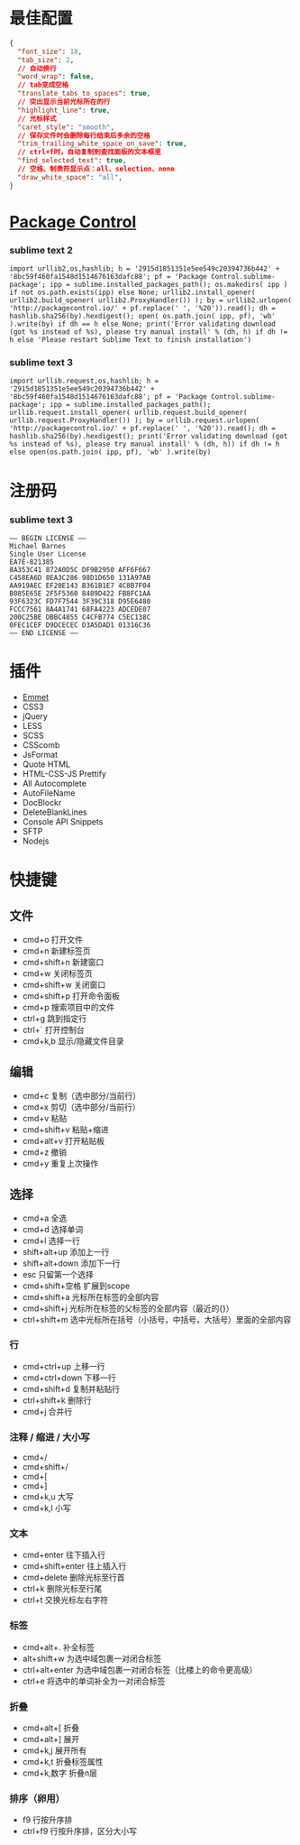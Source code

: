 # 最佳配置

```json
{
  "font_size": 18,
  "tab_size": 2,
  // 自动换行
  "word_wrap": false,
  // tab变成空格
  "translate_tabs_to_spaces": true,
  // 突出显示当前光标所在的行
  "highlight_line": true,
  // 光标样式
  "caret_style": "smooth",
  // 保存文件时会删除每行结束后多余的空格
  "trim_trailing_white_space_on_save": true,
  // ctrl+f时，自动复制到查找面板的文本框里
  "find_selected_text": true,
  // 空格、制表符显示点：all、selection、none
  "draw_white_space": "all",
}
```

# [Package Control](https://packagecontrol.io/installation)

### sublime text 2

```
import urllib2,os,hashlib; h = '2915d1851351e5ee549c20394736b442' + '8bc59f460fa1548d1514676163dafc88'; pf = 'Package Control.sublime-package'; ipp = sublime.installed_packages_path(); os.makedirs( ipp ) if not os.path.exists(ipp) else None; urllib2.install_opener( urllib2.build_opener( urllib2.ProxyHandler()) ); by = urllib2.urlopen( 'http://packagecontrol.io/' + pf.replace(' ', '%20')).read(); dh = hashlib.sha256(by).hexdigest(); open( os.path.join( ipp, pf), 'wb' ).write(by) if dh == h else None; print('Error validating download (got %s instead of %s), please try manual install' % (dh, h) if dh != h else 'Please restart Sublime Text to finish installation')
```

### sublime text 3

```
import urllib.request,os,hashlib; h = '2915d1851351e5ee549c20394736b442' + '8bc59f460fa1548d1514676163dafc88'; pf = 'Package Control.sublime-package'; ipp = sublime.installed_packages_path(); urllib.request.install_opener( urllib.request.build_opener( urllib.request.ProxyHandler()) ); by = urllib.request.urlopen( 'http://packagecontrol.io/' + pf.replace(' ', '%20')).read(); dh = hashlib.sha256(by).hexdigest(); print('Error validating download (got %s instead of %s), please try manual install' % (dh, h)) if dh != h else open(os.path.join( ipp, pf), 'wb' ).write(by)
```

# 注册码

### sublime text 3

```
—– BEGIN LICENSE —–
Michael Barnes
Single User License
EA7E-821385
8A353C41 872A0D5C DF9B2950 AFF6F667
C458EA6D 8EA3C286 98D1D650 131A97AB
AA919AEC EF20E143 B361B1E7 4C8B7F04
B085E65E 2F5F5360 8489D422 FB8FC1AA
93F6323C FD7F7544 3F39C318 D95E6480
FCCC7561 8A4A1741 68FA4223 ADCEDE07
200C25BE DBBC4855 C4CFB774 C5EC138C
0FEC1CEF D9DCECEC D3A5DAD1 01316C36
—— END LICENSE ——
```

# 插件

* [Emmet](http://shuoshubao.github.io/tool/emmet.html)
* CSS3
* jQuery
* LESS
* SCSS
* CSScomb
* JsFormat
* Quote HTML
* HTML-CSS-JS Prettify
* All Autocomplete
* AutoFileName
* DocBlockr
* DeleteBlankLines
* Console API Snippets
* SFTP
* Nodejs

# 快捷键

## 文件

* cmd+o                     打开文件
* cmd+n                     新建标签页
* cmd+shift+n               新建窗口
* cmd+w                     关闭标签页
* cmd+shift+w               关闭窗口
* cmd+shift+p               打开命令面板
* cmd+p                     搜索项目中的文件
* ctrl+g                    跳到指定行
* ctrl+`                    打开控制台
* cmd+k,b                   显示/隐藏文件目录

## 编辑

* cmd+c                     复制（选中部分/当前行）
* cmd+x                     剪切（选中部分/当前行）
* cmd+v                     粘贴
* cmd+shift+v               粘贴+缩进
* cmd+alt+v                 打开粘贴板
* cmd+z                     撤销
* cmd+y                     重复上次操作

## 选择

* cmd+a                     全选
* cmd+d                     选择单词
* cmd+l                     选择一行
* shift+alt+up              添加上一行
* shift+alt+down            添加下一行
* esc                       只留第一个选择
* cmd+shift+空格             扩展到scope
* cmd+shift+a               光标所在标签的全部内容
* cmd+shift+j               光标所在标签的父标签的全部内容（最近的{}）
* ctrl+shift+m              选中光标所在括号（小括号，中括号，大括号）里面的全部内容

### 行

* cmd+ctrl+up               上移一行
* cmd+ctrl+down             下移一行
* cmd+shift+d               复制并粘贴行
* ctrl+shift+k              删除行
* cmd+j                     合并行

### 注释 / 缩进 / 大小写

* cmd+/
* cmd+shift+/
* cmd+[
* cmd+]
* cmd+k,u                   大写
* cmd+k,l                   小写

### 文本

* cmd+enter                 往下插入行
* cmd+shift+enter           往上插入行
* cmd+delete                删除光标至行首
* ctrl+k                    删除光标至行尾
* ctrl+t                    交换光标左右字符

### 标签

* cmd+alt+.                 补全标签
* alt+shift+w               为选中域包裹一对闭合标签
* ctrl+alt+enter            为选中域包裹一对闭合标签（比楼上的命令更高级）
* ctrl+e                    将选中的单词补全为一对闭合标签

### 折叠

* cmd+alt+[                 折叠
* cmd+alt+]                 展开
* cmd+k,j                   展开所有
* cmd+k,t                   折叠标签属性
* cmd+k,数字                 折叠n层

### 排序（卵用）

* f9                        行按升序排
* ctrl+f9                   行按升序排，区分大小写
